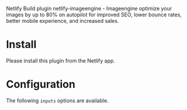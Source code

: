 Netlify Build plugin netlify-imageengine - Imageengine optimize your images by
up to 80% on autopilot for improved SEO, lower bounce rates, better mobile
experience, and increased sales.

# Install

Please install this plugin from the Netlify app.

# Configuration

The following `inputs` options are available.
